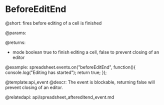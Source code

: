 BeforeEditEnd
=====================

@short: 
	fires before editing of a cell is finished
    
@params:

@returns:
- mode		boolean		true to finish editing a cell, false to prevent closing of an editor

@example:
spreadsheet.events.on("beforeEditEnd", function(){
 	console.log("Editing has started");
    return true;
});


@template:api_event
@descr:
The event is blockable, returning false will prevent closing of an editor.


@relatedapi:
	api/spreadsheet_aftereditend_event.md

